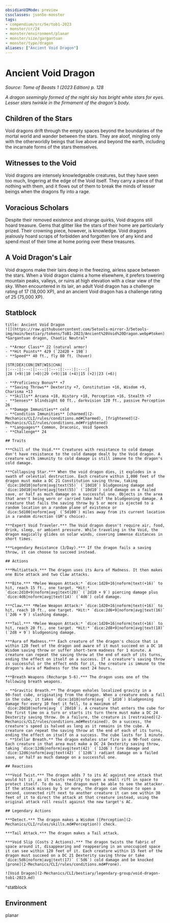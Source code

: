 ```yaml
---
obsidianUIMode: preview
cssclasses: json5e-monster
tags:
- compendium/src/5e/tob1-2023
- monster/cr/24
- monster/environment/planar
- monster/size/gargantuan
- monster/type/dragon
aliases: ["Ancient Void Dragon"]
---
```

# Ancient Void Dragon
*Source: Tome of Beasts 1 (2023 Edition) p. 128*  

*A dragon seemingly formed of the night sky has bright white stars for eyes. Lesser stars twinkle in the firmament of the dragon's body.*

## Children of the Stars

Void dragons drift through the empty spaces beyond the boundaries of the mortal world and wander between the stars. They are aloof, mingling only with the otherworldly beings that live above and beyond the earth, including the incarnate forms of the stars themselves.

## Witnesses to the Void

Void dragons are intensely knowledgeable creatures, but they have seen too much, lingering at the edge of the Void itself. They carry a piece of that nothing with them, and it flows out of them to break the minds of lesser beings when the dragons fly into a rage.

## Voracious Scholars

Despite their removed existence and strange quirks, Void dragons still hoard treasure. Gems that glitter like the stars of their home are particularly prized. Their crowning piece, however, is knowledge. Void dragons jealously hoard scraps of forbidden and forgotten lore of any kind and spend most of their time at home poring over these treasures.

## A Void Dragon's Lair

Void dragons make their lairs deep in the freezing, airless space between the stars. When a Void dragon claims a home elsewhere, it prefers towering mountain peaks, valleys, or ruins at high elevation with a clear view of the sky. When encountered in its lair, an adult Void dragon has a challenge rating of 17 (18,000 XP), and an ancient Void dragon has a challenge rating of 25 (75,000 XP).

## Statblock

```ad-statblock
title: Ancient Void Dragon
![](https://raw.githubusercontent.com/5etools-mirror-3/5etools-img/main/bestiary/tokens/ToB1-2023/Ancient%20Void%20Dragon.webp#token)
*Gargantuan dragon, Chaotic Neutral*

- **Armor Class** 22 (natural armor)
- **Hit Points** 429 (`22d20 + 198`)
- **Speed** 40 ft., fly 80 ft. (hover)

|STR|DEX|CON|INT|WIS|CHA|
|:---:|:---:|:---:|:---:|:---:|:---:|
|28 (+9)|10 (+0)|29 (+9)|18 (+4)|15 (+2)|23 (+6)|

- **Proficiency Bonus** +7
- **Saving Throws** Dexterity +7, Constitution +16, Wisdom +9, Charisma +13
- **Skills** Arcana +18, History +18, Perception +16, Stealth +7
- **Senses** blindsight 60 ft., darkvision 120 ft., passive Perception 26
- **Damage Immunities** cold
- **Condition Immunities** [charmed](2-Mechanics/CLI/rules/conditions.md#Charmed), [frightened](2-Mechanics/CLI/rules/conditions.md#Frightened)
- **Languages** Common, Draconic, Void Speech
- **Challenge** 24

## Traits

***Chill of the Void.*** Creatures with resistance to cold damage don't have resistance to the cold damage dealt by the Void dragon. A creature with immunity to cold damage is still immune to the dragon's cold damage.

***Collapsing Star.*** When the void dragon dies, it explodes in a swath of celestial destruction. Each creature within 1,000 feet of the dragon must make a DC 21 Constitution saving throw, taking `dice:10d10|noform|avg|text(55)` (`10d10`) bludgeoning damage and `dice:10d10|noform|avg|text(55)` (`10d10`) cold damage on a failed save, or half as much damage on a successful one. Objects in the area that aren't being worn or carried take half the bludgeoning damage. A creature that fails the saving throw by 5 or more is ejected to a random location on a random plane of existence or `dice:5d100|noform|avg` (`5d100`) miles away from its current location in a random direction (GM's choice).

***Expert Void Traveler.*** The Void dragon doesn't require air, food, drink, sleep, or ambient pressure. While traveling in the Void, the dragon magically glides on solar winds, covering immense distances in short times.

***Legendary Resistance (3/Day).*** If the dragon fails a saving throw, it can choose to succeed instead.

## Actions

***Multiattack.*** The dragon uses its Aura of Madness. It then makes one Bite attack and two Claw attacks.

***Bite.*** *Melee Weapon Attack:* `dice:1d20+16|noform|text(+16)` to hit, reach 15 ft., one target. *Hit:* `dice:2d10+9|noform|avg|text(20)` (`2d10 + 9`) piercing damage plus `dice:4d6|noform|avg|text(14)` (`4d6`) cold damage.

***Claw.*** *Melee Weapon Attack:* `dice:1d20+16|noform|text(+16)` to hit, reach 10 ft., one target. *Hit:* `dice:2d6+9|noform|avg|text(16)` (`2d6 + 9`) slashing damage.

***Tail.*** *Melee Weapon Attack:* `dice:1d20+16|noform|text(+16)` to hit, reach 20 ft., one target. *Hit:* `dice:2d8+9|noform|avg|text(18)` (`2d8 + 9`) bludgeoning damage.

***Aura of Madness.*** Each creature of the dragon's choice that is within 120 feet of the dragon and aware of it must succeed on a DC 18 Wisdom saving throw or suffer short-term madness for 1 minute. A creature can repeat the saving throw at the end of each of its turns, ending the effect on itself on a success. If a creature's saving throw is successful or the effect ends for it, the creature is immune to the dragon's Aura of Madness for the next 24 hours.

***Breath Weapons (Recharge 5-6).*** The dragon uses one of the following breath weapons.

- **Gravitic Breath.** The dragon exhales localized gravity in a 90‑foot cube, originating from the dragon. When a creature ends a fall in the cube, it takes `dice:1d10|noform|avg` (`1d10`) bludgeoning damage for every 10 feet it fell, to a maximum of `dice:20d10|noform|avg` (`20d10`). A creature that enters the cube for the first time on a turn or starts its turn there must make a DC 24 Dexterity saving throw. On a failure, the creature is [restrained](2-Mechanics/CLI/rules/conditions.md#Restrained). On a success, the creature's speed is halved as long as it remains in the cube. A creature can repeat the saving throw at the end of each of its turns, ending the effect on itself on a success. The cube lasts for 1 minute.  
- **Stellar Breath.** The dragon exhales star fire in a 90-foot cone. Each creature in that area must make a DC 24 Dexterity saving throw, taking `dice:12d6|noform|avg|text(42)` (`12d6`) fire damage and `dice:12d6|noform|avg|text(42)` (`12d6`) radiant damage on a failed save, or half as much damage on a successful one.  

## Reactions

***Void Twist.*** The dragon adds 7 to its AC against one attack that would hit it, as it twists reality to open a small rift in space to protect itself. To do so, the dragon must be able to see the attacker. If the attack misses by 5 or more, the dragon can choose to open a second, connected rift next to another creature it can see within 30 feet of it to direct the attack at that creature instead, using the original attack roll result against the new target's AC.

## Legendary Actions

***Detect.*** The dragon makes a Wisdom ([Perception](2-Mechanics/CLI/rules/skills.md#Perception)) check.

***Tail Attack.*** The dragon makes a Tail attack.

***Void Slip (Costs 2 Actions).*** The dragon twists the fabric of space around it, disappearing and reappearing in an unoccupied space it can see within 120 feet of it. Each creature within 15 feet of the dragon must succeed on a DC 21 Dexterity saving throw or take `dice:5d6|noform|avg|text(17)` (`5d6`) cold damage and be knocked [prone](2-Mechanics/CLI/rules/conditions.md#Prone).

![Void Dragon](2-Mechanics/CLI/bestiary/legendary-group/void-dragon-tob1-2023.md)
```
^statblock

## Environment

planar